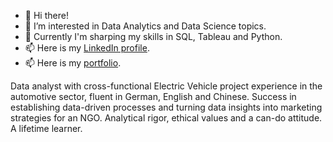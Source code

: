 - 👋 Hi there!
- 👀 I’m interested in Data Analytics and Data Science topics. 
- 🌱 Currently I'm sharping my skills in SQL, Tableau and Python. 
- 📫 Here is my [LinkedIn profile](https://www.linkedin.com/in/peimeilee/).
- 📫 Here is my [portfolio](https://peimeilee.github.io/portfolio/).
  
Data analyst with cross-functional Electric Vehicle project experience in the automotive sector, fluent in German, English and Chinese. Success in establishing data-driven processes and turning data insights into marketing strategies for an NGO. Analytical rigor, ethical values and a can-do attitude. A lifetime learner.

<!---
PeiMeiLee/PeiMeiLee is a ✨ special ✨ repository because its `README.md` (this file) appears on your GitHub profile.
You can click the Preview link to take a look at your changes.
--->
